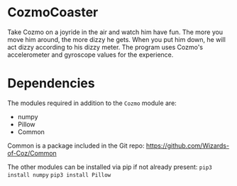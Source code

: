 # CozmoCoaster

Take Cozmo on a joyride in the air and watch him have fun. The more you move him around, the more dizzy he gets. When you put him down, he will act dizzy according to his dizzy meter. The program uses Cozmo's accelerometer and gyroscope values for the experience.

# Dependencies

The modules required in addition to the `Cozmo` module are:

* numpy
* Pillow
* Common

Common is a package included in the Git repo: https://github.com/Wizards-of-Coz/Common

The other modules can be installed via pip if not already present:
`pip3 install numpy`
`pip3 install Pillow`
